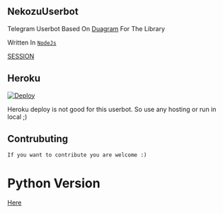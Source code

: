 ## NekozuUserbot

Telegram Userbot Based On [Duagram](https://github.com/ubotindonesia/duagram) For The Library

Written In [`NodeJs`](https://nodejs.org)

[SESSION](https://telegram.banghasan.com/ubotstring/)

## Heroku
  [![Deploy](https://www.herokucdn.com/deploy/button.svg)](https://heroku.com/deploy?template=https://github.com/Nekozu/NekozuUserbot.git)

Heroku deploy is not good for this userbot. So use any hosting or run in local ;)

## Contrubuting

```
If you want to contribute you are welcome :)
```

# Python Version
[Here](https://github.com/nekozu/nekozuuserbotpython)
